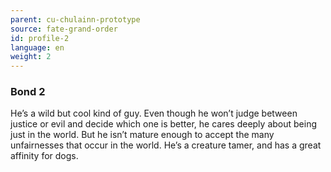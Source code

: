 ```yaml
---
parent: cu-chulainn-prototype
source: fate-grand-order
id: profile-2
language: en
weight: 2
---
```


### Bond 2

He’s a wild but cool kind of guy.
Even though he won’t judge between justice or evil and decide which one is better, he cares deeply about being just in the world.
But he isn’t mature enough to accept the many unfairnesses that occur in the world.
He’s a creature tamer, and has a great affinity for dogs.
